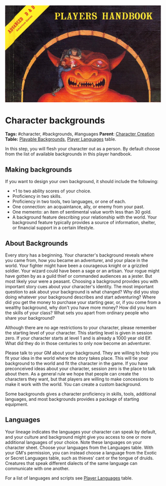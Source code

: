 ![header](./assets/images/heading.jpg)

# Character backgrounds

**Tags:**  #character, #backgrounds, #languages
**Parent**: [Character Creation](20_character_creation.md)  
**Table:**  [Playable Backgrounds](tables/player_backgrounds.md), [Player Languages](./tables/player_languages.md) table.

In this step, you will flesh your character out as a person. By default choose from the list of available backgrounds in this player handbook.

## Making backgrounds
If you want to design your own background, it should include the following: 
* +1 to two ability scores of your choice.
* Proficiency in two skills.
* Proficiency in two tools, two languages, or one of each.
* One connection: an acquaintance, ally, or enemy from your past.
* One memento: an item of sentimental value worth less than 30 gold.
* A background feature describing your relationship with the world. Your background feature typically provides a source of information, shelter, or financial support in a certain lifestyle.

## About Backgrounds
Every story has a beginning. Your character's background reveals where you came from, how you became an adventurer, and your place in the world. Your fighter might have been a courageous knight or a grizzled soldier. Your wizard could have been a sage or an artisan. Your rogue might have gotten by as a guild thief or commanded audiences as a jester. But most likely your were a peasant. Choosing a background provides you with important story cues about your character's identity. The most important question to ask about your background is what changed? Why did you stop doing whatever your background describes and start adventuring? Where did you get the money to purchase your starting gear, or, if you come from a wealthy background, why don't you have more money? How did you learn the skills of your class? What sets you apart from ordinary people who share your background? 

Although there are no age restrictions to your character, please remember the starting level of your character. This starting level is given in session zero. If your character starts at level 1 and is already a 1000 year old Elf. What did they do in those centuries to only now become an adventurer.

Please talk to your GM about your background. They are willing to help you fit your idea in the world where the story takes place. This will tie your background to the world and fit the character in the game. If you have preconceived ideas about your character, session zero is the place to talk about them. As a general rule we hope that people can create the characters they want, but that players are willing to make concessions to make it work with the world. You can create a custom background.

Some backgrounds gives a character proficiency in skills, tools, additional languages, and most backgrounds provides a package of starting equipment.

## Languages
Your lineage indicates the languages your character can speak by default, and your culture and background might give you access to one or more additional languages of your choice. Note these languages on your character sheet. Choose your languages from the Languages table. With your GM's permission, you can instead choose a language from the Exotic or Secret Languages table, such as thieves' cant or the tongue of druids. Creatures that speak different dialects of the same language can communicate with one another. 

For a list of languages and scripts see [Player Languages](./tables/player_languages.md) table.
